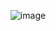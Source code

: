 <p align="center">
  <img src="https://github.com/user-attachments/assets/c5848a19-ace9-474b-a070-b9e926acbd37" alt="image">
</p>

